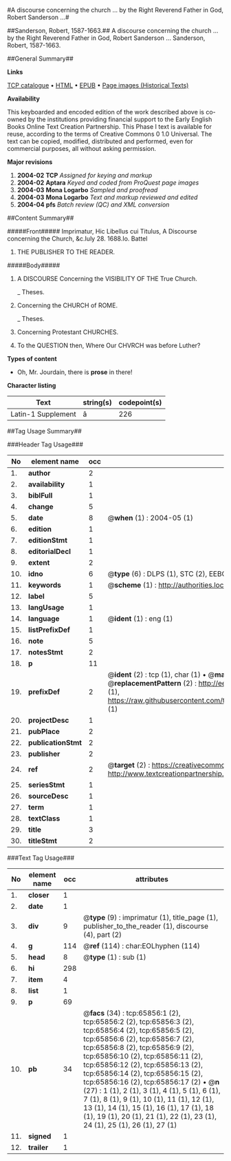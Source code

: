 #A discourse concerning the church ... by the Right Reverend Father in God, Robert Sanderson ...#

##Sanderson, Robert, 1587-1663.##
A discourse concerning the church ... by the Right Reverend Father in God, Robert Sanderson ...
Sanderson, Robert, 1587-1663.

##General Summary##

**Links**

[TCP catalogue](http://www.ota.ox.ac.uk/tcp/)  • 
[HTML](http://tei.it.ox.ac.uk/tcp/Texts-HTML/free/A61/A61826.html)  • 
[EPUB](http://tei.it.ox.ac.uk/tcp/Texts-EPUB/free/A61/A61826.epub) • 
[Page images (Historical Texts)](https://data.historicaltexts.jisc.ac.uk/view?pubId=eebo-12692052e&pageId=eebo-12692052e-65856-1)

**Availability**

This keyboarded and encoded edition of the
	       work described above is co-owned by the institutions
	       providing financial support to the Early English Books
	       Online Text Creation Partnership. This Phase I text is
	       available for reuse, according to the terms of Creative
	       Commons 0 1.0 Universal. The text can be copied,
	       modified, distributed and performed, even for
	       commercial purposes, all without asking permission.

**Major revisions**

1. __2004-02__ __TCP__ *Assigned for keying and markup*
1. __2004-02__ __Aptara__ *Keyed and coded from ProQuest page images*
1. __2004-03__ __Mona Logarbo__ *Sampled and proofread*
1. __2004-03__ __Mona Logarbo__ *Text and markup reviewed and edited*
1. __2004-04__ __pfs__ *Batch review (QC) and XML conversion*

##Content Summary##

#####Front#####
Imprimatur,
Hic Libellus cui Titulus, A
Discourse concerning the
Church, &c.Iuly 28.
1688.Io. Battel
1. THE
PUBLISHER
TO THE
READER.

#####Body#####

1. A
DISCOURSE
Concerning the
VISIBILITY
OF THE
True Church.

    _ Theses.

1. Concerning the
CHURCH of ROME.

    _ Theses.

1. Concerning
Protestant
CHURCHES.

1. To the QUESTION then,
Where Our CHVRCH was
before Luther?

**Types of content**

  * Oh, Mr. Jourdain, there is **prose** in there!

**Character listing**


|Text|string(s)|codepoint(s)|
|---|---|---|
|Latin-1 Supplement|â|226|

##Tag Usage Summary##

###Header Tag Usage###

|No|element name|occ|attributes|
|---|---|---|---|
|1.|__author__|2||
|2.|__availability__|1||
|3.|__biblFull__|1||
|4.|__change__|5||
|5.|__date__|8| @__when__ (1) : 2004-05 (1)|
|6.|__edition__|1||
|7.|__editionStmt__|1||
|8.|__editorialDecl__|1||
|9.|__extent__|2||
|10.|__idno__|6| @__type__ (6) : DLPS (1), STC (2), EEBO-CITATION (1), OCLC (1), VID (1)|
|11.|__keywords__|1| @__scheme__ (1) : http://authorities.loc.gov/ (1)|
|12.|__label__|5||
|13.|__langUsage__|1||
|14.|__language__|1| @__ident__ (1) : eng (1)|
|15.|__listPrefixDef__|1||
|16.|__note__|5||
|17.|__notesStmt__|2||
|18.|__p__|11||
|19.|__prefixDef__|2| @__ident__ (2) : tcp (1), char (1)  •  @__matchPattern__ (2) : ([0-9\-]+):([0-9IVX]+) (1), (.+) (1)  •  @__replacementPattern__ (2) : http://eebo.chadwyck.com/downloadtiff?vid=$1&page=$2 (1), https://raw.githubusercontent.com/textcreationpartnership/Texts/master/tcpchars.xml#$1 (1)|
|20.|__projectDesc__|1||
|21.|__pubPlace__|2||
|22.|__publicationStmt__|2||
|23.|__publisher__|2||
|24.|__ref__|2| @__target__ (2) : https://creativecommons.org/publicdomain/zero/1.0/ (1), http://www.textcreationpartnership.org/docs/. (1)|
|25.|__seriesStmt__|1||
|26.|__sourceDesc__|1||
|27.|__term__|1||
|28.|__textClass__|1||
|29.|__title__|3||
|30.|__titleStmt__|2||


###Text Tag Usage###

|No|element name|occ|attributes|
|---|---|---|---|
|1.|__closer__|1||
|2.|__date__|1||
|3.|__div__|9| @__type__ (9) : imprimatur (1), title_page (1), publisher_to_the_reader (1), discourse (4), part (2)|
|4.|__g__|114| @__ref__ (114) : char:EOLhyphen (114)|
|5.|__head__|8| @__type__ (1) : sub (1)|
|6.|__hi__|298||
|7.|__item__|4||
|8.|__list__|1||
|9.|__p__|69||
|10.|__pb__|34| @__facs__ (34) : tcp:65856:1 (2), tcp:65856:2 (2), tcp:65856:3 (2), tcp:65856:4 (2), tcp:65856:5 (2), tcp:65856:6 (2), tcp:65856:7 (2), tcp:65856:8 (2), tcp:65856:9 (2), tcp:65856:10 (2), tcp:65856:11 (2), tcp:65856:12 (2), tcp:65856:13 (2), tcp:65856:14 (2), tcp:65856:15 (2), tcp:65856:16 (2), tcp:65856:17 (2)  •  @__n__ (27) : 1 (1), 2 (1), 3 (1), 4 (1), 5 (1), 6 (1), 7 (1), 8 (1), 9 (1), 10 (1), 11 (1), 12 (1), 13 (1), 14 (1), 15 (1), 16 (1), 17 (1), 18 (1), 19 (1), 20 (1), 21 (1), 22 (1), 23 (1), 24 (1), 25 (1), 26 (1), 27 (1)|
|11.|__signed__|1||
|12.|__trailer__|1||
